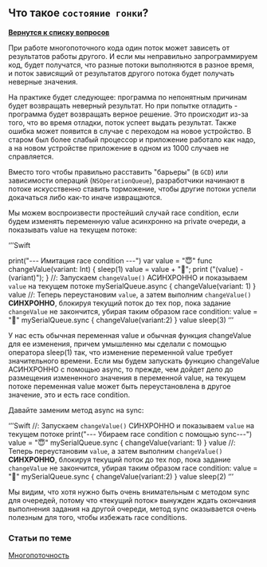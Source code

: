 ## Что такое `состояние гонки`?

[**Вернутся к списку вопросов**](https://github.com/CoBug92/Interview_iOS/blob/master/README.md)

При работе многопоточного кода один поток может зависеть от результатов работы другого. И если мы неправильно запрограммируем код, будет получатся, что
разные потоки выполняются в разное время, и поток зависящий от результатов другого потока будет получать неверные значения.

На практике будет следующее: программа по непонятным причинам будет возвращать неверный результат. Но при попытке отладить - программа будет возвращать верное решение. Это происходит из-за того, что во время отладки, поток успеет выдать результат. Также ошибка может появится в случае с переходом на новое устройство. В старом был более слабый процессор и приложение работало как надо, а на новом устройстве приложение в одном из 1000 случаев не справляется.

Вместо того чтобы правильно расставить "барьеры" (в `GCD`) или зависимости операций (`NSOperationQueue`), разработчики начинают в потоке искусственно ставить торможение, чтобы другие потоки успели докачаться либо как-то иначе извращаются.


Мы можем воспроизвести простейший случай race condition, если будем изменять переменную value асинхронно на private очереди, а показывать value на текущем потоке:

‘’’Swift

print("--- Имитация race condition ---")
var value = "😇"
func changeValue(variant: Int) {
    sleep(1)
    value = value + "🐔"; print ("\(value) - \(variant)");
}
//: Запускаем `changeValue()` АСИНХРОННО и показываем `value` на текущем потоке
mySerialQueue.async {
    changeValue(variant: 1)
}
value
//: Теперь переустановим `value`, а затем выполним `changeValue()` __СИНХРОННО__, блокируя текущий поток до тех пор, пока задание `changeValue` не закончится, убирая таким образом 
race condition:
value = "🦊"
mySerialQueue.sync {
    changeValue(variant:2)
}
value
sleep(3)
‘’’

У нас есть обычная переменная value и обычная функция changeValue для ее изменения, причем умышленно мы сделали с помощью оператора sleep(1) так, что изменение переменной value требует значительного времени. Если мы будем запускать функцию changeValue АСИНХРОННО с помощью async, то прежде, чем дойдет дело до размещения измененного значения в переменной value, на текущем потоке переменная value может быть переустановлена в другое значение, это и есть race condition.

Давайте заменим метод async на sync:

‘’’Swift
//: Запускаем `changeValue()` СИНХРОННО и показываем `value` на текущем потоке
print("--- Убираем race condition с помощью sync---")
value = "😇"
mySerialQueue.sync {
    changeValue(variant: 1)
}
value
//: Теперь переустановим `value`, а затем выполним `changeValue()` __СИНХРОННО__, блокируя текущий поток до тех пор, пока задание `changeValue` не закончится, убирая таким образом 
race condition:
value = "🦊"
mySerialQueue.sync {
    changeValue(variant:2)
}
value
sleep(2)
‘’’

Мы видим, что хотя нужно быть очень внимательным с методом sync для очередей, потому что «текущий поток» вынужден ждать окончания выполнения задания на другой очереди, метод sync оказывается очень полезным для того, чтобы избежать race conditions.

### Статьи по теме
[Многопоточность](https://habrahabr.ru/post/320152/)